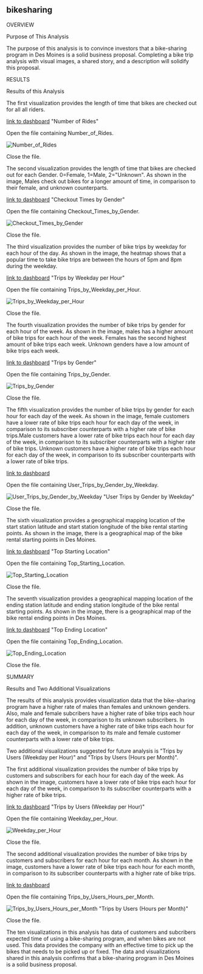 ## bikesharing

OVERVIEW

Purpose of This Analysis

The purpose of this analysis is to convince investors that a bike-sharing program in Des Moines is a solid business proposal. Completing a bike trip analysis with visual images,
a shared story, and a description will solidify this proposal.

RESULTS

Results of this Analysis

The first visualization provides the length of time that bikes are checked out for all all riders. 

[link to dashboard](https://public.tableau.com/profile/tahira3223#!/vizhome/NumberofRides_16203860702710/NumberofRides) "Number of Rides"

Open the file containing Number_of_Rides.

![Number_of_Rides](/resources_1/Number_of_Rides.png)

Close the file.

The second visualization provides the length of time that bikes are checked out for each Gender. 0=Female, 1=Male, 2="Unknown". As shown in the image, Males check out bikes for a longer amount of time, in comparison to their female, and unknown counterparts. 

[link to dashboard](https://public.tableau.com/profile/tahira3223#!/vizhome/CheckoutTimesbyGender_16203866093390/CheckoutTimesbyGender) "Checkout Times by Gender"

Open the file containing Checkout_Times_by_Gender.

![Checkout_Times_by_Gender](/resources_1/Checkout_Times_by_Gender.png)

Close the file.

The third visualization provides the number of bike trips by weekday for each hour of the day. As shown in the image, the heatmap shows that a popular time to take bike trips are between the hours of 5pm and 8pm during the weekday.

[link to dashboard](https://public.tableau.com/profile/tahira3223#!/vizhome/TripsbyWeekdayperHour_16203867193230/TripsbyWeekdayperHour?publish=yes) "Trips by Weekday per Hour"

Open the file containing Trips_by_Weekday_per_Hour.

![Trips_by_Weekday_per_Hour](/resources_1/Trips_by_Weekday_per_Hour.png)

Close the file.
	
The fourth visualization provides the number of bike trips by gender for each hour of the week. As shown in the image, males has a higher amount of bike trips for each hour of the week. Females has the second highest amount of bike trips each week. Unknown genders have a low amount of bike trips each week. 

[link to dashboard](https://public.tableau.com/profile/tahira3223#!/vizhome/TripsbyGenderWeekdayperHour_16203868434960/TripsbyGenderWeekdayperHour?publish=yes) "Trips by Gender"

Open the file containing Trips_by_Gender.

![Trips_by_Gender](/resources_1/Trips_by_Gender_Weekday_per_Hour.png)

Close the file.

The fifth visualization provides the number of bike trips by gender for each hour for each day of the week. As shown in the image, female customers have a lower rate of bike trips each hour for each day of the week, in comparison to its subscriber counterparts with a higher rate of bike trips.Male customers have a lower rate of bike trips each hour for each day of the week, in comparison to its subscriber counterparts with a higher rate of bike trips. Unknown customers have a higher rate of bike trips each hour for each day of the week, in comparison to its subscriber counterparts with a lower rate of bike trips. 

[link to dashboard](https://public.tableau.com/profile/tahira3223#!/vizhome/UserTripsbyGenderbyWeekday_16204421135930/UserTripsbyGenderbyWeekday?publish=yes)

Open the file containing User_Trips_by_Gender_by_Weekday.

![User_Trips_by_Gender_by_Weekday](/resources_1/User_Trips_by_Gender_by_Weekday.png) "User Trips by Gender by Weekday"

Close the file.

The sixth visualization provides a geographical mapping location of the start station latitude and start station longitude of the bike rental starting points. As shown in the
image, there is a geographical map of the bike rental starting points in Des Moines. 

[link to dashboard](https://public.tableau.com/profile/tahira3223#!/vizhome/TopStartingLocation/TopStartingLocation) "Top Starting Location"

Open the file containing Top_Starting_Location.

![Top_Starting_Location](/resources_1/Top_Starting_Location.png)

Close the file.
	
The seventh visualization provides a geographical mapping location of the ending station latitude and ending station longitude of the bike rental starting points. As shown in the image, there is a geographical map of the bike rental ending points in Des Moines. 

[link to dashboard](https://public.tableau.com/profile/tahira3223#!/vizhome/TopEndingLocation/TopEndingLocation) "Top Ending Location"

Open the file containing Top_Ending_Location.

![Top_Ending_Location](/resources_1/Top_Ending_Location.png)

Close the file.
	
SUMMARY

Results and Two Additional Visualizations

The results of this analysis provides visualization data that the bike-sharing program have a higher rate of males than females and unknown genders. Also, male and female subcribers have a higher rate of bike trips each hour for each day of the week, in comparison to its unknown subscribers. In addition, unknown customers have a higher rate of bike trips each hour for each day of the week, in comparison to its male and female customer counterparts with a lower rate of bike trips. 

Two additional visualizations suggested for future analysis is "Trips by Users (Weekday per Hour)" and "Trips by Users (Hours per Month)".

The first additional visualization provides the number of bike trips by customers and subscribers for each hour for each day of the week. As shown in the image, customers have a lower rate of bike trips each hour for each day of the week, in comparison to its subscriber counterparts with a higher rate of bike trips. 

[link to dashboard](https://public.tableau.com/profile/tahira3223#!/vizhome/TripsbyUserWeekdayperHour/TripsbyUserWeekdayperHour?publish=yes) "Trips by Users (Weekday per Hour)"

Open the file containing Weekday_per_Hour.

![Weekday_per_Hour](resources_1/Trips_by_User_Weekday_per_Hour.png)

Close the file.

The second additional visualization provides the number of bike trips by customers and subscribers for each hour for each month. As shown in the image, customers have a lower rate of bike trips each hour for each month, in comparison to its subscriber counterparts with a higher rate of bike trips. 

[link to dashboard](https://public.tableau.com/profile/tahira3223#!/vizhome/TripsbyUsersHoursperMonth_16205163492110/TripsbyUsersHoursperMonth)

Open the file containing Trips_by_Users_Hours_per_Month.

![Trips_by_Users_Hours_per_Month](/resources_1/Trips_by_Users_Hours_per_Month.png) "Trips by Users (Hours per Month)"

Close the file.
	
The ten visualizations in this analysis has data of customers and subcribers expected time of using a bike-sharing program, and when bikes are not used. This data provides the company with an effective time to pick up the bikes that needs to be picked up or fixed. The data and visualizations shared in this analysis confirms that a bike-sharing program in Des Moines is a solid business proposal. 
